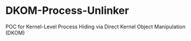 # DKOM-Process-Unlinker
POC for Kernel-Level Process Hiding via Direct Kernel Object Manipulation (DKOM)
